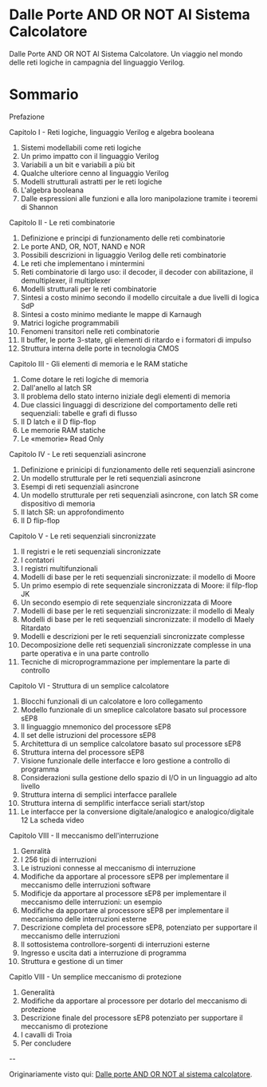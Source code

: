 # Dalle Porte AND OR NOT Al Sistema Calcolatore

Dalle Porte AND OR NOT Al Sistema Calcolatore. Un viaggio nel mondo delle reti
logiche in campagnia del linguaggio Verilog.

# Sommario
Prefazione

Capitolo I - Reti logiche, linguaggio Verilog e algebra booleana
1. Sistemi modellabili come reti logiche
2. Un primo impatto con il linguaggio Verilog
3. Variabili a un bit e variabili a più bit
4. Qualche ulteriore cenno al linguaggio Verilog
5. Modelli strutturali astratti per le reti logiche
6. L'algebra booleana
7. Dalle espressioni alle funzioni e alla loro manipolazione tramite i teoremi
di Shannon

Capitolo II - Le reti combinatorie
1. Definizione e principi di funzionamento delle reti combinatorie
2. Le porte AND, OR, NOT, NAND e NOR
3. Possibili descrizioni in liguaggio Verilog delle reti combinatorie
4. Le reti che implementano i mintermini
5. Reti combinatorie di largo uso: il decoder, il decoder con abilitazione, il
demultiplexer, il multiplexer
6. Modelli strutturali per le reti combinatorie
7. Sintesi a costo minimo secondo il modello circuitale a due livelli di logica
SdP
8. Sintesi a costo minimo mediante le mappe di Karnaugh
9. Matrici logiche programmabili
10. Fenomeni transitori nelle reti combinatorie
11. Il buffer, le porte 3-state, gli elementi di ritardo e i formatori di
impulso
12. Struttura interna delle porte in tecnologia CMOS


Capitolo III - Gli elementi di memoria e le RAM statiche
1. Come dotare le reti logiche di memoria
2. Dall'anello al latch SR
3. Il problema dello stato interno iniziale degli elementi di memoria
4. Due classici linguaggi di descrizione del comportamento delle reti
sequenziali: tabelle e grafi di flusso
5. Il D latch e il D flip-flop
6. Le memorie RAM statiche
7. Le «memorie» Read Only

Capitolo IV - Le reti sequenziali asincrone
1. Definizione e prinicipi di funzionamento delle reti sequenziali asincrone
2. Un modello strutturale per le reti sequenziali asincrone
3. Esempi di reti sequenziali asincrone
4. Un modello strutturale per reti sequenziali asincrone, con latch SR come
dispositivo di memoria
5. Il latch SR: un approfondimento
6. Il D flip-flop

Capitolo V - Le reti sequenziali sincronizzate
1. Il registri e le reti sequenziali sincronizzate
2. I contatori
3. I registri multifunzionali
4. Modelli di base per le reti sequenziali sincronizzate: il modello di Moore
5. Un primo esempio di rete sequenziale sincronizzata di Moore: il filp-flop JK
6. Un secondo esempio di rete sequenziale sincronizzata di Moore
7. Modelli di base per le reti sequenziali sincronizzate: il modello di Mealy
8. Modelli di base per le reti sequenziali sincronizzate: il modello di Maely
Ritardato
9. Modelli e descrizioni per le reti sequenziali sincronizzate complesse
10. Decomposizione delle reti sequenziali sincronizzate complesse in una parte
operativa e in una parte controllo
11. Tecniche di microprogrammazione per implementare la parte di controllo

Capitolo VI - Struttura di un semplice calcolatore
1. Blocchi funzionali di un calcolatore e loro collegamento
2. Modello funzionale di un smeplice calcolatore basato sul processore sEP8
3. Il linguaggio mnemonico del processore sEP8
4. Il set delle istruzioni del processore sEP8
5. Architettura di un semplice calcolatore basato sul processore sEP8
6. Struttura interna del processore sEP8
7. Visione funzionale delle interfacce e loro gestione a controllo di programma
8. Considerazioni sulla gestione dello spazio di I/O in un linguaggio ad alto
livello
9. Struttura interna di semplici interfacce parallele
10. Struttura interna di semplific interfacce seriali start/stop
11. Le interfacce per la conversione digitale/analogico e analogico/digitale
12 La scheda video

Capitolo VIII - Il meccanismo dell'interruzione
1. Genralità
2. I 256 tipi di interruzioni
3. Le istruzioni connesse al meccanismo di interruzione
4. Modifiche da apportare al processore sEP8 per implementare il meccanismo
delle interruzioni software
5. Modificje da apportare al processore sEP8 per implementare il meccanismo
delle interruzioni: un esempio
6. Modifiche da apportare al processore sEP8 per implementare il meccanismo
delle interruzioni esterne
7. Descrizione completa del processore sEP8, potenziato per supportare il
meccanismo delle interruzioni
8. Il sottosistema controllore-sorgenti di interruzioni esterne
9. Ingresso e uscita dati a interruzione di programma
10. Struttura e gestione di un timer

Capitlo VIII - Un semplice meccanismo di protezione
1. Generalità
2. Modifiche da apportare al processore per dotarlo del meccanismo di protezione
3. Descrizione finale del processore sEP8 potenziato per supportare il
meccanismo di protezione
4. I cavalli di Troia
5. Per concludere

--

Originariamente visto qui: [Dalle porte AND OR NOT al sistema
calcolatore](http://www.edizioniets.com/scheda.asp?n=9788846743114).

